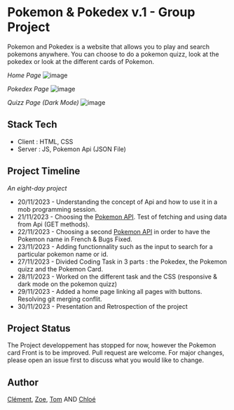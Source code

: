 # Pokemon & Pokedex v.1 - Group Project
Pokemon and Pokedex is a website that allows you to play and search pokemons anywhere. 
You can choose to do a pokemon quizz, look at the pokedex or look at the different cards of Pokemon. 

<em>Home Page</em>
![image](https://github.com/Stoyots/pokemonFinal/assets/146814463/48983d37-a793-4a94-8f52-7ec7430b7699)


<em>Pokedex Page</em>
![image](https://github.com/Stoyots/pokemonFinal/assets/146814463/ad5b08dd-bef5-4408-ba95-995c84beaf9d)


<em>Quizz Page (Dark Mode)</em>
![image](https://github.com/Stoyots/pokemonFinal/assets/146814463/2d067791-f6a8-4c46-9056-2ae4ba888716)

## Stack Tech 
- Client : HTML, CSS 
- Server : JS, Pokemon Api (JSON File)

## Project Timeline 
<em>An eight-day project</em>
 - 20/11/2023 - Understanding the concept of Api and how to use it in a mob programming session. 
 - 21/11/2023 - Choosing the <a href='https://pokeapi.co/'>Pokemon API</a>. Test of fetching and using data from Api (GET methods). 
 - 22/11/2023 - Choosing a second <a href='https://pokebuildapi.fr/api/v1'>Pokemon API</a> in order to have the Pokemon name in French & Bugs Fixed. 
 - 23/11/2023 - Adding functionnality such as the input to search for a particular pokemon name or id. 
 - 27/11/2023 - Divided Coding Task in 3 parts : the Pokedex, the Pokemon quizz and the Pokemon Card. 
 - 28/11/2023 - Worked on the different task and the CSS (responsive & dark mode on the pokemon quizz)
 - 29/11/2023 - Added a home page linking all pages with buttons. Resolving git merging conflit. 
 - 30/11/2023 - Presentation and Retrospection  of the project

## Project Status
The Project developpement has stopped for now, however the Pokemon card Front is to be improved.
Pull request are welcome. For major changes, please open an issue first to discuss what you would like to change. 

## Author
<a href='https://github.com/Kushumai'>Clément</a>, <a href='https://github.com/zoeleca'>Zoe</a>, <a href='https://github.com/Stoyots'>Tom</a> AND <a href='https://github.com/JinxedQuinn'>Chloé</a>
